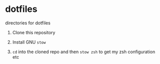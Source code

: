 # dotfiles

directories for dotfiles

1. Clone this repository

2. Install GNU `stow`

3. `cd` into the cloned repo and then `stow zsh` to get my zsh configuration etc
